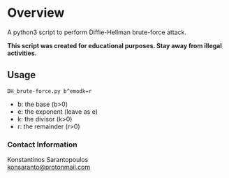 # Overview

A python3 script to perform Diffie-Hellman brute-force attack.

**This script was created for educational purposes. Stay away from illegal activities.**

## Usage

```
DH_brute-force.py b^emodk=r
```

* b: the base (b>0)
* e: the exponent (leave as e)
* k: the divisor (k>0)
* r: the remainder (r>0)

### Contact Information

Konstantinos Sarantopoulos  
konsaranto@protonmail.com
